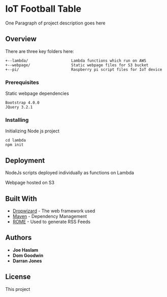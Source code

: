 # IoT Football Table

One Paragraph of project description goes here

## Overview

There are three key folders here:
```
+--lambda/                   Lambda functions which run on AWS
+--webpage/                  Static webpage files for S3 bucket
+--pi/                       Raspberry pi script files for IoT device
```

### Prerequisites

Static webpage dependencies

```
Bootstrap 4.0.0
JQuery 3.2.1
```

### Installing

Initializing Node js project

```
cd lambda
npm init
```

## Deployment

NodeJs scripts deployed individually as functions on Lambda

Webpage hosted on S3

## Built With

* [Dropwizard](http://www.dropwizard.io/1.0.2/docs/) - The web framework used
* [Maven](https://maven.apache.org/) - Dependency Management
* [ROME](https://rometools.github.io/rome/) - Used to generate RSS Feeds

## Authors

* **Joe Haslam**
* **Dom Goodwin**
* **Darran Jones**


## License

This project
